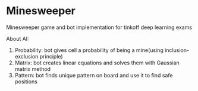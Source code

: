 # Minesweeper
Minesweeper game and bot implementation for tinkoff deep learning exams

About AI:

1. Probability: bot gives cell a probability of being a mine(using inclusion-exclusion principle)
2. Matrix: bot creates linear equations and solves them with Gaussian matrix method
3. Pattern: bot finds unique pattern on board and use it to find safe positions
